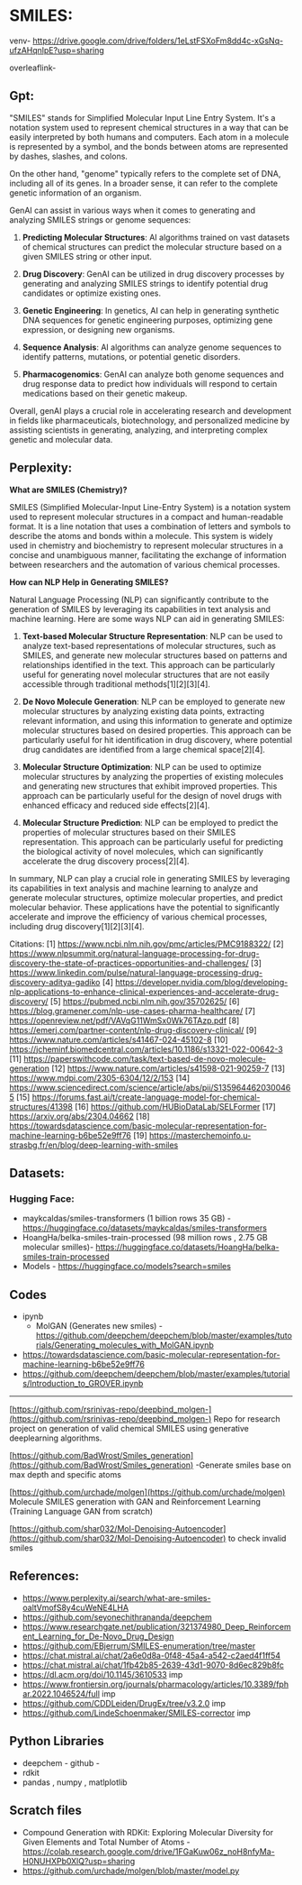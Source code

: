
# SMILES:
venv- https://drive.google.com/drive/folders/1eLstFSXoFm8dd4c-xGsNq-ufzAHqnlpE?usp=sharing

overleaflink- 

## Gpt:
"SMILES" stands for Simplified Molecular Input Line Entry System. It's a notation system used to represent chemical structures in a way that can be easily interpreted by both humans and computers. Each atom in a molecule is represented by a symbol, and the bonds between atoms are represented by dashes, slashes, and colons.

On the other hand, "genome" typically refers to the complete set of DNA, including all of its genes. In a broader sense, it can refer to the complete genetic information of an organism.

GenAI can assist in various ways when it comes to generating and analyzing SMILES strings or genome sequences:

1. **Predicting Molecular Structures**: AI algorithms trained on vast datasets of chemical structures can predict the molecular structure based on a given SMILES string or other input.

2. **Drug Discovery**: GenAI can be utilized in drug discovery processes by generating and analyzing SMILES strings to identify potential drug candidates or optimize existing ones.

3. **Genetic Engineering**: In genetics, AI can help in generating synthetic DNA sequences for genetic engineering purposes, optimizing gene expression, or designing new organisms.

4. **Sequence Analysis**: AI algorithms can analyze genome sequences to identify patterns, mutations, or potential genetic disorders.

5. **Pharmacogenomics**: GenAI can analyze both genome sequences and drug response data to predict how individuals will respond to certain medications based on their genetic makeup.

Overall, genAI plays a crucial role in accelerating research and development in fields like pharmaceuticals, biotechnology, and personalized medicine by assisting scientists in generating, analyzing, and interpreting complex genetic and molecular data.

## Perplexity:

**What are SMILES (Chemistry)?**

SMILES (Simplified Molecular-Input Line-Entry System) is a notation system used to represent molecular structures in a compact and human-readable format. It is a line notation that uses a combination of letters and symbols to describe the atoms and bonds within a molecule. This system is widely used in chemistry and biochemistry to represent molecular structures in a concise and unambiguous manner, facilitating the exchange of information between researchers and the automation of various chemical processes.

**How can NLP Help in Generating SMILES?**

Natural Language Processing (NLP) can significantly contribute to the generation of SMILES by leveraging its capabilities in text analysis and machine learning. Here are some ways NLP can aid in generating SMILES:

1. **Text-based Molecular Structure Representation**: NLP can be used to analyze text-based representations of molecular structures, such as SMILES, and generate new molecular structures based on patterns and relationships identified in the text. This approach can be particularly useful for generating novel molecular structures that are not easily accessible through traditional methods[1][2][3][4].

2. **De Novo Molecule Generation**: NLP can be employed to generate new molecular structures by analyzing existing data points, extracting relevant information, and using this information to generate and optimize molecular structures based on desired properties. This approach can be particularly useful for hit identification in drug discovery, where potential drug candidates are identified from a large chemical space[2][4].

3. **Molecular Structure Optimization**: NLP can be used to optimize molecular structures by analyzing the properties of existing molecules and generating new structures that exhibit improved properties. This approach can be particularly useful for the design of novel drugs with enhanced efficacy and reduced side effects[2][4].

4. **Molecular Structure Prediction**: NLP can be employed to predict the properties of molecular structures based on their SMILES representation. This approach can be particularly useful for predicting the biological activity of novel molecules, which can significantly accelerate the drug discovery process[2][4].

In summary, NLP can play a crucial role in generating SMILES by leveraging its capabilities in text analysis and machine learning to analyze and generate molecular structures, optimize molecular properties, and predict molecular behavior. These applications have the potential to significantly accelerate and improve the efficiency of various chemical processes, including drug discovery[1][2][3][4].

Citations:
[1] https://www.ncbi.nlm.nih.gov/pmc/articles/PMC9188322/
[2] https://www.nlpsummit.org/natural-language-processing-for-drug-discovery-the-state-of-practices-opportunities-and-challenges/
[3] https://www.linkedin.com/pulse/natural-language-processing-drug-discovery-aditya-gadiko
[4] https://developer.nvidia.com/blog/developing-nlp-applications-to-enhance-clinical-experiences-and-accelerate-drug-discovery/
[5] https://pubmed.ncbi.nlm.nih.gov/35702625/
[6] https://blog.gramener.com/nlp-use-cases-pharma-healthcare/
[7] https://openreview.net/pdf/VAVqG11WmSx0Wk76TAzp.pdf
[8] https://emerj.com/partner-content/nlp-drug-discovery-clinical/
[9] https://www.nature.com/articles/s41467-024-45102-8
[10] https://jcheminf.biomedcentral.com/articles/10.1186/s13321-022-00642-3
[11] https://paperswithcode.com/task/text-based-de-novo-molecule-generation
[12] https://www.nature.com/articles/s41598-021-90259-7
[13] https://www.mdpi.com/2305-6304/12/2/153
[14] https://www.sciencedirect.com/science/article/abs/pii/S1359644620300465
[15] https://forums.fast.ai/t/create-language-model-for-chemical-structures/41398
[16] https://github.com/HUBioDataLab/SELFormer
[17] https://arxiv.org/abs/2304.04662
[18] https://towardsdatascience.com/basic-molecular-representation-for-machine-learning-b6be52e9ff76
[19] https://masterchemoinfo.u-strasbg.fr/en/blog/deep-learning-with-smiles

## Datasets:
### Hugging Face:
- maykcaldas/smiles-transformers (1 billion rows 35 GB) - https://huggingface.co/datasets/maykcaldas/smiles-transformers 
- HoangHa/belka-smiles-train-processed (98 million rows , 2.75 GB molecular smilles)- https://huggingface.co/datasets/HoangHa/belka-smiles-train-processed
- Models - https://huggingface.co/models?search=smiles

## Codes 
- ipynb
	- MolGAN (Generates new smiles) - https://github.com/deepchem/deepchem/blob/master/examples/tutorials/Generating_molecules_with_MolGAN.ipynb
- https://towardsdatascience.com/basic-molecular-representation-for-machine-learning-b6be52e9ff76
- https://github.com/deepchem/deepchem/blob/master/examples/tutorials/Introduction_to_GROVER.ipynb
---
[https://github.com/rsrinivas-repo/deepbind_molgen-](https://github.com/rsrinivas-repo/deepbind_molgen-) Repo for research project on generation of valid chemical SMILES using generative deeplearning algorithms.

  
  

[https://github.com/BadWrost/Smiles_generation](https://github.com/BadWrost/Smiles_generation) -Generate smiles base on max depth and specific atoms

  

[https://github.com/urchade/molgen](https://github.com/urchade/molgen) Molecule SMILES generation with GAN and Reinforcement Learning (Training Language GAN from scratch)

  
[https://github.com/shar032/Mol-Denoising-Autoencoder](https://github.com/shar032/Mol-Denoising-Autoencoder) to check invalid smiles


## References:
- https://www.perplexity.ai/search/what-are-smiles-oaltVmofS8y4cuWeNE4LHA
- https://github.com/seyonechithrananda/deepchem
- https://www.researchgate.net/publication/321374980_Deep_Reinforcement_Learning_for_De-Novo_Drug_Design
- https://github.com/EBjerrum/SMILES-enumeration/tree/master
- https://chat.mistral.ai/chat/2a6e0d8a-0f48-45a4-a542-c2aed4f1ff54
- https://chat.mistral.ai/chat/1fb42b85-2639-43d1-9070-8d6ec829b8fc
- https://dl.acm.org/doi/10.1145/3610533 imp
- https://www.frontiersin.org/journals/pharmacology/articles/10.3389/fphar.2022.1046524/full imp
- https://github.com/CDDLeiden/DrugEx/tree/v3.2.0 imp
- https://github.com/LindeSchoenmaker/SMILES-corrector imp

## Python Libraries 
- deepchem - github - 
- rdkit
- pandas , numpy , matlplotlib

## Scratch files 
- Compound Generation with RDKit: Exploring Molecular Diversity for Given Elements and Total Number of Atoms - https://colab.research.google.com/drive/1FGaKuw06z_noH8nfyMa-H0NUHXPb0XlQ?usp=sharing
- https://github.com/urchade/molgen/blob/master/model.py

<!--stackedit_data:
eyJoaXN0b3J5IjpbNTA3MTU5NDA3LDE0NDgyODE5OTIsLTE2Nz
k4NDIyNTIsLTE2MTgyMzY0MjYsMTI3MTg2NzU5MSwzMTQ3NTU2
NjYsLTIxMzE4NDMxNjAsLTUxODQ2Mzg0MCwtMjY4NzkxNjgzLD
E4MzAzOTY1MDZdfQ==
-->

